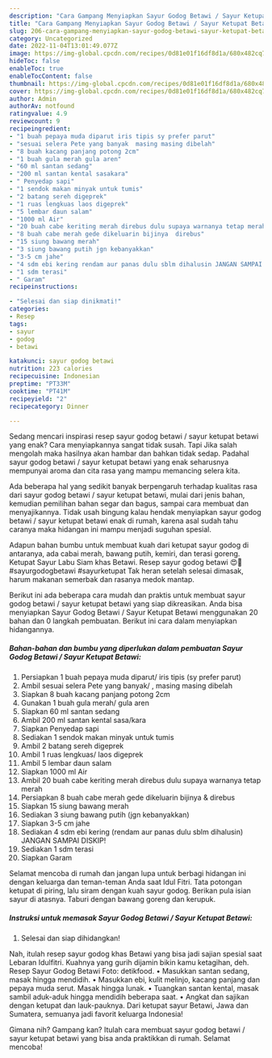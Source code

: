```yaml
---
description: "Cara Gampang Menyiapkan Sayur Godog Betawi / Sayur Ketupat Betawi{ yang Lezat,  Menu Buat lebaran"
title: "Cara Gampang Menyiapkan Sayur Godog Betawi / Sayur Ketupat Betawi{ yang Lezat,  Menu Buat lebaran"
slug: 206-cara-gampang-menyiapkan-sayur-godog-betawi-sayur-ketupat-betawi-yang-lezat-menu-buat-lebaran
category: Uncategorized
date: 2022-11-04T13:01:49.077Z
image: https://img-global.cpcdn.com/recipes/0d81e01f16df8d1a/680x482cq70/sayur-godog-betawi-sayur-ketupat-betawi-foto-resep-utama.jpg
hideToc: false
enableToc: true
enableTocContent: false
thumbnail: https://img-global.cpcdn.com/recipes/0d81e01f16df8d1a/680x482cq70/sayur-godog-betawi-sayur-ketupat-betawi-foto-resep-utama.jpg
cover: https://img-global.cpcdn.com/recipes/0d81e01f16df8d1a/680x482cq70/sayur-godog-betawi-sayur-ketupat-betawi-foto-resep-utama.jpg
author: Admin
authorAv: notfound
ratingvalue: 4.9
reviewcount: 9
recipeingredient:
- "1 buah pepaya muda diparut iris tipis sy prefer parut"
- "sesuai selera Pete yang banyak  masing masing dibelah"
- "8 buah kacang panjang potong 2cm"
- "1 buah gula merah gula aren"
- "60 ml santan sedang"
- "200 ml santan kental sasakara"
- " Penyedap sapi"
- "1 sendok makan minyak untuk tumis"
- "2 batang sereh digeprek"
- "1 ruas lengkuas laos digeprek"
- "5 lembar daun salam"
- "1000 ml Air"
- "20 buah cabe keriting merah direbus dulu supaya warnanya tetap merah"
- "8 buah cabe merah gede dikeluarin bijinya  direbus"
- "15 siung bawang merah"
- "3 siung bawang putih jgn kebanyakkan"
- "3-5 cm jahe"
- "4 sdm ebi kering rendam aur panas dulu sblm dihalusin JANGAN SAMPAI DISKIP"
- "1 sdm terasi"
- " Garam"
recipeinstructions:

- "Selesai dan siap dinikmati!"
categories:
- Resep
tags:
- sayur
- godog
- betawi

katakunci: sayur godog betawi 
nutrition: 223 calories
recipecuisine: Indonesian
preptime: "PT33M"
cooktime: "PT41M"
recipeyield: "2"
recipecategory: Dinner

---
```



Sedang mencari inspirasi resep sayur godog betawi / sayur ketupat betawi yang enak? Cara menyiapkannya sangat tidak susah. Tapi Jika salah mengolah maka hasilnya akan hambar dan bahkan tidak sedap. Padahal sayur godog betawi / sayur ketupat betawi yang enak seharusnya mempunyai aroma dan cita rasa yang mampu memancing selera kita.


Ada beberapa hal yang sedikit banyak berpengaruh terhadap kualitas rasa dari sayur godog betawi / sayur ketupat betawi, mulai dari jenis bahan, kemudian pemilihan bahan segar dan bagus, sampai cara membuat dan menyajikannya. Tidak usah bingung kalau hendak menyiapkan sayur godog betawi / sayur ketupat betawi enak di rumah, karena asal sudah tahu caranya maka hidangan ini mampu menjadi suguhan spesial.

Adapun bahan bumbu untuk membuat kuah dari ketupat sayur godog di antaranya, ada cabai merah, bawang putih, kemiri, dan terasi goreng. Ketupat Sayur Labu Siam khas Betawi. Resep sayur godog betawi 😍🤩#sayurgodogbetawi #sayurketupat Tak heran setelah selesai dimasak, harum makanan semerbak dan rasanya medok mantap.


Berikut ini ada beberapa cara mudah dan praktis untuk membuat sayur godog betawi / sayur ketupat betawi yang siap dikreasikan. Anda bisa menyiapkan Sayur Godog Betawi / Sayur Ketupat Betawi menggunakan 20 bahan dan 0 langkah pembuatan. Berikut ini cara dalam menyiapkan hidangannya.

<!--inarticleads1-->

##### Bahan-bahan dan bumbu yang diperlukan dalam pembuatan Sayur Godog Betawi / Sayur Ketupat Betawi:

1. Persiapkan 1 buah pepaya muda diparut/ iris tipis (sy prefer parut)
1. Ambil sesuai selera Pete yang banyak/ , masing masing dibelah
1. Siapkan 8 buah kacang panjang potong 2cm
1. Gunakan 1 buah gula merah/ gula aren
1. Siapkan 60 ml santan sedang
1. Ambil 200 ml santan kental sasa/kara
1. Siapkan  Penyedap sapi
1. Sediakan 1 sendok makan minyak untuk tumis
1. Ambil 2 batang sereh digeprek
1. Ambil 1 ruas lengkuas/ laos digeprek
1. Ambil 5 lembar daun salam
1. Siapkan 1000 ml Air
1. Ambil 20 buah cabe keriting merah direbus dulu supaya warnanya tetap merah
1. Persiapkan 8 buah cabe merah gede dikeluarin bijinya &amp; direbus
1. Siapkan 15 siung bawang merah
1. Sediakan 3 siung bawang putih (jgn kebanyakkan)
1. Siapkan 3-5 cm jahe
1. Sediakan 4 sdm ebi kering (rendam aur panas dulu sblm dihalusin) JANGAN SAMPAI DISKIP!
1. Sediakan 1 sdm terasi
1. Siapkan  Garam


Selamat mencoba di rumah dan jangan lupa untuk berbagi hidangan ini dengan keluarga dan teman-teman Anda saat Idul Fitri. Tata potongan ketupat di piring, lalu siram dengan kuah sayur godog. Berikan pula isian sayur di atasnya. Taburi dengan bawang goreng dan kerupuk. 

<!--inarticleads2-->

##### Instruksi untuk memasak Sayur Godog Betawi / Sayur Ketupat Betawi:


1. Selesai dan siap dihidangkan!

Nah, itulah resep sayur godog khas Betawi yang bisa jadi sajian spesial saat Lebaran Idulfitri. Kuahnya yang gurih dijamin bikin kamu ketagihan, deh. Resep Sayur Godog Betawi Foto: detikfood. • Masukkan santan sedang, masak hingga mendidih. • Masukkan ebi, kulit melinjo, kacang panjang dan pepaya muda serut. Masak hingga lunak. • Tuangkan santan kental, masak sambil aduk-aduk hingga mendidih beberapa saat. • Angkat dan sajikan dengan ketupat dan lauk-pauknya. Dari ketupat sayur Betawi, Jawa dan Sumatera, semuanya jadi favorit keluarga Indonesia! 

Gimana nih? Gampang kan? Itulah cara membuat sayur godog betawi / sayur ketupat betawi yang bisa anda praktikkan di rumah. Selamat mencoba!
